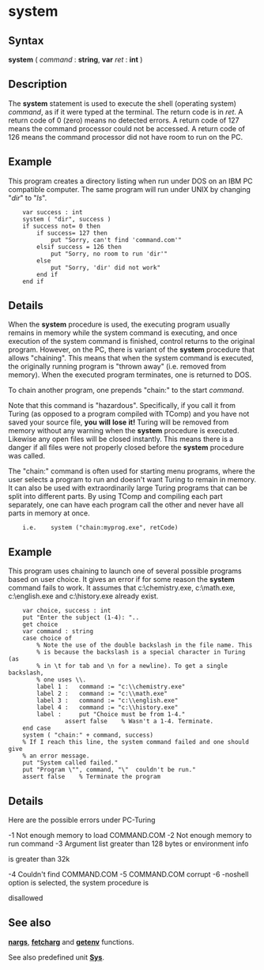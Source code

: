 
# system

## Syntax
**system** ( _command_ : **string**, **var** _ret_ : **int** )

## Description
The **system** statement is used to execute the shell (operating system) _command_, as if it were typed at the terminal. The return code is in _ret_. A return code of 0 (zero) means no detected errors. A return code of 127 means the command processor could not be accessed. A return code of 126 means the command processor did not have room to run on the PC.


## Example
This program creates a directory listing when run under DOS on an IBM PC compatible computer. The same program will run under UNIX by changing "_dir_" to "_ls_".

        var success : int
        system ( "dir", success )
        if success not= 0 then
            if success= 127 then
                put "Sorry, can't find 'command.com'"
            elsif success = 126 then
                put "Sorry, no room to run 'dir'"
            else
                put "Sorry, 'dir' did not work"
            end if
        end if
## Details
When the **system** procedure is used, the executing program usually remains in memory while the system command is executing, and once execution of the system command is finished, control returns to the original program. However, on the PC, there is variant of the **system** procedure that allows "chaining". This means that when the system command is executed, the originally running program is "thrown away" (i.e. removed from memory). When the executed program terminates, one is returned to DOS.

To chain another program, one prepends "chain:" to the start _command_.

Note that this command is "hazardous". Specifically, if you call it from Turing (as opposed to a program compiled with TComp) and you have not saved your source file, **you** **will** **lose** **it!**  Turing will be removed from memory without any warning when the **system** procedure is executed. Likewise any open files will be closed instantly. This means there is a danger if all files were not properly closed before the **system** procedure was called. 

The "chain:" command is often used for starting menu programs, where the user selects a program to run and doesn't want Turing to remain in memory. It can also be used with extraordinarily large Turing programs that can be split into different parts. By using TComp and compiling each part separately, one can have each program call the other and never have all parts in memory at once.

        i.e.    system ("chain:myprog.exe", retCode)
## Example
This program uses chaining to launch one of several possible programs based on user choice. It gives an error if for some reason the **system** command fails to work. It assumes that c:\chemistry.exe, c:\math.exe, c:\english.exe and c:\history.exe already exist.

        var choice, success : int
        put "Enter the subject (1-4): "..
        get choice
        var command : string
        case choice of
            % Note the use of the double backslash in the file name. This
            % is because the backslash is a special character in Turing (as
            % in \t for tab and \n for a newline). To get a single backslash, 
            % one uses \\.
            label 1 :   command := "c:\\chemistry.exe"
            label 2 :   command := "c:\\math.exe"
            label 3 :   command := "c:\\english.exe"
            label 4 :   command := "c:\\history.exe"
            label :     put "Choice must be from 1-4."
                    assert false    % Wasn't a 1-4. Terminate.
        end case
        system ( "chain:" + command, success)
        % If I reach this line, the system command failed and one should give
        % an error message.
        put "System called failed."
        put "Program \"", command, "\"  couldn't be run."
        assert false    % Terminate the program
## Details
Here are the possible errors under PC-Turing


-1   Not enough memory to load COMMAND.COM
-2   Not enough memory to run command
-3   Argument list greater than 128 bytes or environment info

is greater than 32k

-4   Couldn't find COMMAND.COM
-5   COMMAND.COM corrupt
-6   -noshell option is selected, the system procedure is

disallowed



## See also
**[nargs](nargs.html)**, **[fetcharg](fetcharg.html)** and **[getenv](getenv.html)** functions.

See also predefined unit **[Sys](sysmodule.html)**.

